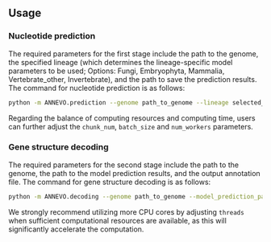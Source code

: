 ## Usage
### Nucleotide prediction
The required parameters for the first stage include the path to the genome, the specified lineage (which determines the lineage-specific model parameters to be used; Options: Fungi, Embryophyta, Mammalia, Vertebrate_other, Invertebrate), and the path to save the prediction results. The command for nucleotide prediction is as follows:
```bash
python -m ANNEVO.prediction --genome path_to_genome --lineage selected_lineage --model_prediction_path path_to_save_predction
```
Regarding the balance of computing resources and computing time, users can further adjust the `chunk_num`, `batch_size` and `num_workers` parameters.

### Gene structure decoding
The required parameters for the second stage include the path to the genome, the path to the model prediction results, and the output annotation file. The command for gene structure decoding is as follows:
```bash
python -m ANNEVO.decoding --genome path_to_genome --model_prediction_path path_to_save_predction --output path_to_gff --lineage selected_lineage --threads 48 --min_intron_length 30
```
We strongly recommend utilizing more CPU cores by adjusting `threads` when sufficient computational resources are available, as this will significantly accelerate the computation.
